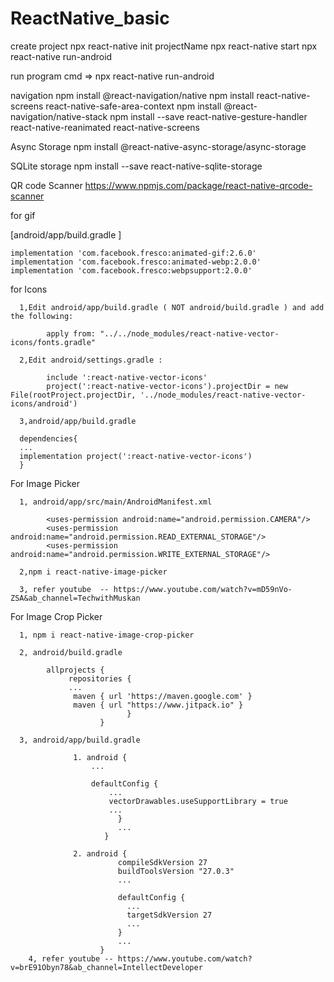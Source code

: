# ReactNative_basic

create project
      npx react-native init projectName
      npx react-native start
      npx react-native run-android

run program cmd => npx react-native run-android

navigation 
     npm install @react-navigation/native
     npm install react-native-screens react-native-safe-area-context
     npm install @react-navigation/native-stack
     npm install --save react-native-gesture-handler react-native-reanimated react-native-screens
     
Async Storage
      npm install @react-native-async-storage/async-storage

SQLite storage
      npm install --save react-native-sqlite-storage
      
 QR code Scanner 
      https://www.npmjs.com/package/react-native-qrcode-scanner
 
 for gif 
 
 [android/app/build.gradle ]
 
    implementation 'com.facebook.fresco:animated-gif:2.6.0'
    implementation 'com.facebook.fresco:animated-webp:2.0.0'
    implementation 'com.facebook.fresco:webpsupport:2.0.0'
    
for Icons

      1,Edit android/app/build.gradle ( NOT android/build.gradle ) and add the following:

            apply from: "../../node_modules/react-native-vector-icons/fonts.gradle"
      
      2,Edit android/settings.gradle :
      
            include ':react-native-vector-icons'
            project(':react-native-vector-icons').projectDir = new File(rootProject.projectDir, '../node_modules/react-native-vector-icons/android')
      
      3,android/app/build.gradle 
      
      dependencies{
      ...
      implementation project(':react-native-vector-icons')
      }
      
  For Image Picker
  
      1, android/app/src/main/AndroidManifest.xml
      
            <uses-permission android:name="android.permission.CAMERA"/>
            <uses-permission android:name="android.permission.READ_EXTERNAL_STORAGE"/>
            <uses-permission android:name="android.permission.WRITE_EXTERNAL_STORAGE"/>
            
      2,npm i react-native-image-picker
      
      3, refer youtube  -- https://www.youtube.com/watch?v=mD59nVo-ZSA&ab_channel=TechwithMuskan
      
  For Image Crop Picker
  
      1, npm i react-native-image-crop-picker
      
      2, android/build.gradle
            
            allprojects {
                 repositories {
                 ...
                  maven { url 'https://maven.google.com' }
                  maven { url "https://www.jitpack.io" }
                              }
                        }
                        
      3, android/app/build.gradle
      
                  1. android {
                      ...

                      defaultConfig {
                          ...
                          vectorDrawables.useSupportLibrary = true
                          ...
                            }
                            ...
                         }

                  2. android {
                            compileSdkVersion 27
                            buildToolsVersion "27.0.3"
                            ...

                            defaultConfig {
                              ...
                              targetSdkVersion 27
                              ...
                            }
                            ...
                        }
        4, refer youtube -- https://www.youtube.com/watch?v=brE91Obyn78&ab_channel=IntellectDeveloper          
  
